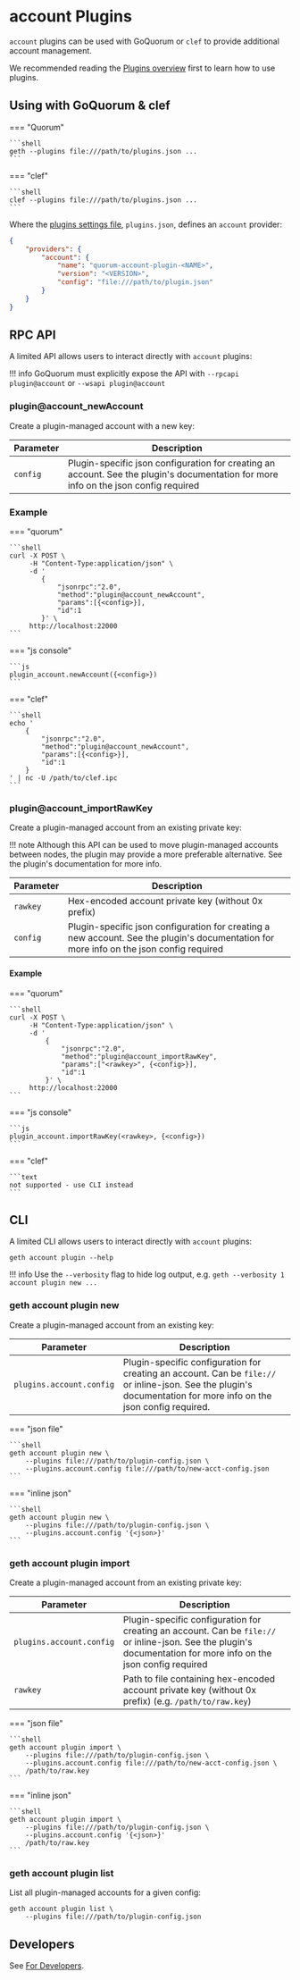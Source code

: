 # account Plugins

`account` plugins can be used with GoQuorum or `clef` to provide additional account management.

We recommended reading the [Plugins overview](../../Concepts/Plugins/Plugins.md) first to learn how to use plugins.

## Using with GoQuorum & clef

=== "Quorum"

    ```shell
    geth --plugins file:///path/to/plugins.json ...
    ```

=== "clef"

    ```shell
    clef --plugins file:///path/to/plugins.json ...
    ```

Where the [plugins settings file](../Configure/Plugins.md), `plugins.json`, defines an `account` provider:

```json
{
    "providers": {
        "account": {
            "name": "quorum-account-plugin-<NAME>",
            "version": "<VERSION>",
            "config": "file:///path/to/plugin.json"
        }
    }
}
```

## RPC API

A limited API allows users to interact directly with `account` plugins:

!!! info
    GoQuorum must explicitly expose the API with `--rpcapi plugin@account` or `--wsapi plugin@account`

### plugin@account_newAccount

Create a plugin-managed account with a new key:

| Parameter | Description |
| --- | --- |
| `config` | Plugin-specific json configuration for creating an account.  See the plugin's documentation for more info on the json config required

### Example

=== "quorum"

    ```shell
    curl -X POST \
         -H "Content-Type:application/json" \
         -d '
            {
                "jsonrpc":"2.0",
                "method":"plugin@account_newAccount",
                "params":[{<config>}],
                "id":1
            }' \
         http://localhost:22000
    ```

=== "js console"

    ```js
    plugin_account.newAccount({<config>})
    ```

=== "clef"

    ```shell
    echo '
        {
            "jsonrpc":"2.0",
            "method":"plugin@account_newAccount",
            "params":[{<config>}],
            "id":1
        }
    ' | nc -U /path/to/clef.ipc
    ```

### plugin@account_importRawKey

Create a plugin-managed account from an existing private key:

!!! note
    Although this API can be used to move plugin-managed accounts between nodes, the plugin may provide a more preferable alternative.  See the plugin's documentation for more info.

| Parameter | Description |
| --- | --- |
| `rawkey` | Hex-encoded account private key (without 0x prefix)
| `config` | Plugin-specific json configuration for creating a new account.  See the plugin's documentation for more info on the json config required

#### Example

=== "quorum"

    ```shell
    curl -X POST \
         -H "Content-Type:application/json" \
         -d '
             {
                 "jsonrpc":"2.0",
                 "method":"plugin@account_importRawKey",
                 "params":["<rawkey>", {<config>}],
                 "id":1
             }' \
         http://localhost:22000
    ```

=== "js console"

    ```js
    plugin_account.importRawKey(<rawkey>, {<config>})
    ```

=== "clef"

    ```text
    not supported - use CLI instead
    ```

## CLI

A limited CLI allows users to interact directly with `account` plugins:

```shell
geth account plugin --help
```

!!! info
    Use the `--verbosity` flag to hide log output, e.g. `geth --verbosity 1 account plugin new ...`

### geth account plugin new

Create a plugin-managed account from an existing key:

| Parameter | Description |
| --- | --- |
| <span style="white-space:nowrap">`plugins.account.config`</span> | Plugin-specific configuration for creating an account.  Can be `file://` or inline-json. See the plugin's documentation for more info on the json config required.

=== "json file"

    ```shell
    geth account plugin new \
        --plugins file:///path/to/plugin-config.json \
        --plugins.account.config file:///path/to/new-acct-config.json
    ```

=== "inline json"

    ```shell
    geth account plugin new \
        --plugins file:///path/to/plugin-config.json \
        --plugins.account.config '{<json>}'
    ```

### geth account plugin import

Create a plugin-managed account from an existing private key:

| Parameter | Description |
| --- | --- |
| <span style="white-space:nowrap">`plugins.account.config`</span> | Plugin-specific configuration for creating an account.  Can be `file://` or inline-json. See the plugin's documentation for more info on the json config required
| `rawkey` | Path to file containing hex-encoded account private key (without 0x prefix) (e.g. `/path/to/raw.key`)

=== "json file"

    ```shell
    geth account plugin import \
        --plugins file:///path/to/plugin-config.json \
        --plugins.account.config file:///path/to/new-acct-config.json \
        /path/to/raw.key
    ```

=== "inline json"

    ```shell
    geth account plugin import \
        --plugins file:///path/to/plugin-config.json \
        --plugins.account.config '{<json>}'
        /path/to/raw.key
    ```

### geth account plugin list

List all plugin-managed accounts for a given config:

```shell
geth account plugin list \
    --plugins file:///path/to/plugin-config.json
```

## Developers
See [For Developers](../../Reference/Plugins/account/For-Developers.md).
